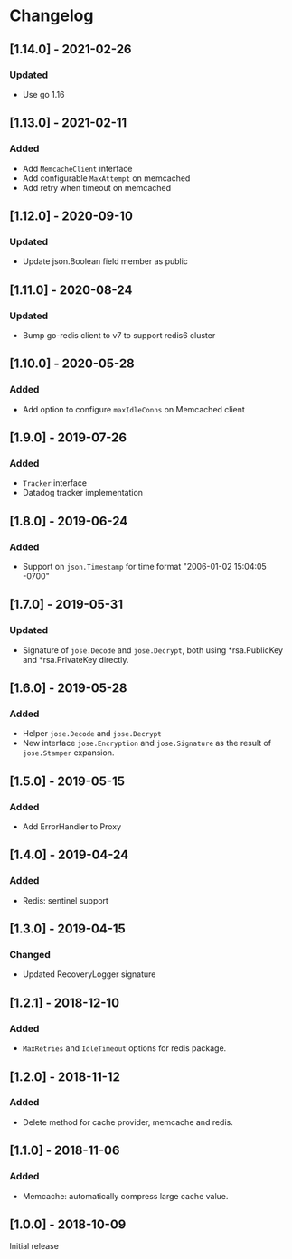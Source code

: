 # Changelog

## [1.14.0] - 2021-02-26

### Updated

- Use go 1.16

## [1.13.0] - 2021-02-11

### Added

- Add `MemcacheClient` interface
- Add configurable `MaxAttempt` on memcached
- Add retry when timeout on memcached

## [1.12.0] - 2020-09-10

### Updated

- Update json.Boolean field member as public

## [1.11.0] - 2020-08-24

### Updated

- Bump go-redis client to v7 to support redis6 cluster

## [1.10.0] - 2020-05-28

### Added

- Add option to configure `maxIdleConns` on Memcached client

## [1.9.0] - 2019-07-26

### Added

- `Tracker` interface
- Datadog tracker implementation

## [1.8.0] - 2019-06-24

### Added

- Support on `json.Timestamp` for time format "2006-01-02 15:04:05 -0700"

## [1.7.0] - 2019-05-31

### Updated

- Signature of `jose.Decode` and `jose.Decrypt`, both using *rsa.PublicKey and *rsa.PrivateKey directly.

## [1.6.0] - 2019-05-28

### Added

- Helper `jose.Decode` and `jose.Decrypt`
- New interface `jose.Encryption` and `jose.Signature` as the result of `jose.Stamper` expansion.

## [1.5.0] - 2019-05-15

### Added

- Add ErrorHandler to Proxy

## [1.4.0] - 2019-04-24

### Added

- Redis: sentinel support

## [1.3.0] - 2019-04-15

### Changed

- Updated RecoveryLogger signature

## [1.2.1] - 2018-12-10

### Added

- `MaxRetries` and `IdleTimeout` options for redis package.

## [1.2.0] - 2018-11-12

### Added

- Delete method for cache provider, memcache and redis.

## [1.1.0] - 2018-11-06

### Added

- Memcache: automatically compress large cache value.

## [1.0.0] - 2018-10-09

Initial release
